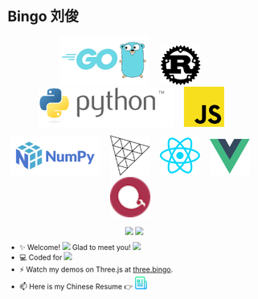 <h1>Bingo 刘俊</h1>

<p align="center">
  <a href="https://go.dev" target="_blank"><img src="img/go.png" alt="Go" height="100"></a> &nbsp;&nbsp;&nbsp;&nbsp;
  <a href="https://www.rust-lang.org/" target="_blank"><img src="img/rust.svg" alt="Rust" height="80"></a> &nbsp;&nbsp;&nbsp;
  <a href="https://python.org" target="_blank"><img src="img/python.svg" alt="python" height="80"></a> &nbsp;&nbsp;&nbsp;
  <a href="https://developer.mozilla.org/en-US/docs/Web/javascript" target="_blank"><img src="img/js.svg" alt="js" height="80"></a>&nbsp;&nbsp;&nbsp;
  
</p>

<p align="center">
  <a href="https://numpy.org" target="_blank"><img src="img/numpy.svg" alt="python" height="80"></a> &nbsp;&nbsp;&nbsp;
  <a href="https://threejs.org/" target="_blank"><img src="img/threejs.png" alt="threejs" height="80"/></a> &nbsp;&nbsp;&nbsp;
  <a href="https://reactjs.org/" target="_blank"><img src="img/reactjs.svg" alt="reactjs" height="80"/></a>  &nbsp;&nbsp;&nbsp;
  <a href="https://vuejs.org/" target="_blank"><img src="img/vuejs.svg" alt="vuejs" height="80"/></a> &nbsp;&nbsp;&nbsp;
  <a href="https://echarts.apache.org/" target="_blank"><img src="img/echarts.png" alt="echarts" height="80"/></a>  &nbsp;&nbsp;&nbsp;
</p>

<p align="center">

</p>
  
<p align="center">
  <img align="center" src="https://github-readme-stats.vercel.app/api?username=b9o&count_private=true&show_icons=true&include_all_commits=true&hide_border=true&hide_title=true" width="50%"/>
  <!-- <img align="center" src="https://github-readme-stats.vercel.app/api/wakatime?username=bingo&layout=compact&hide_title=true&hide_border=true&langs_count=7&hide=Markdown,JSON,YAML,Gitignore%20file,XML,Toml,Git%20Config" width="55%" /> -->

  <img align="center" src="https://github-readme-stats.vercel.app/api/top-langs/?username=b9o&langs_count=10&hide_title=true&hide_border=true&layout=compact&hide=GLSL" width="39%" />
</p>

- ✨ Welcome! <img src="https://emojis.slackmojis.com/emojis/images/1613285697/12806/meow_attention.png?1613285697" width="30"/> Glad to meet you! <img src="https://emojis.slackmojis.com/emojis/images/1492722354/2080/love.gif?1492722354" width="30"/>
- 💻  Coded for <img src="https://wakatime.com/badge/user/86cbdefc-fb69-4fd8-a1de-11289c6386aa.svg"/>
- ⚡️ Watch my demos on Three.js at <a href="https://three.bingo">three.bingo</a>.
- 📫 Here is my Chinese Resume 👉 <a href="resume/前端工程师_刘俊.pdf"><img src="img/resume.png" alt="Logo" width="25" height="25"></a>
